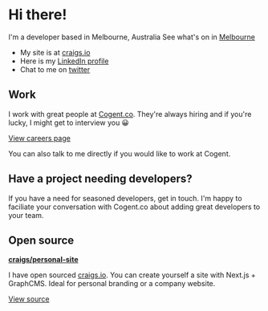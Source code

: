 # Hi there!

I'm a developer based in Melbourne, Australia
See what's on in [Melbourne](https://whatson.melbourne.vic.gov.au/)

- My site is at [craigs.io](https://craigs.io)
- Here is my [LinkedIn profile](https://www.linkedin.com/in/craigs0)
- Chat to me on [twitter](https://twitter.com/craigs_io)

## Work

I work with great people at [Cogent.co](https://cogent.co). They're always
hiring and if you're lucky, I might get to interview you 😀

[View careers page](https://cogent.co/careers/)

You can also talk to me directly if you would like to work at Cogent.

## Have a project needing developers?

If you have a need for seasoned developers, get in touch. I'm happy to
faciliate your conversation with Cogent.co about adding great developers to your
team.

## Open source

**[craigs/personal-site](https://github.com/craigs/personal-site)**

I have open sourced [craigs.io](https://craigs.io/). You can create yourself a
site with Next.js + GraphCMS. Ideal for personal branding or a company website.

[View source](https://github.com/craigs/personal-site)
